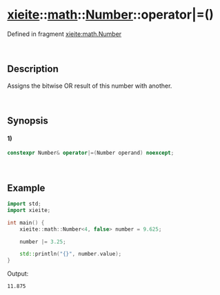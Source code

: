 # [xieite](../../../../../xieite.md)\:\:[math](../../../../../math.md)\:\:[Number<Arithmetic>](../../../../number.md)\:\:operator|=\(\)
Defined in fragment [xieite:math.Number](../../../../../../../src/math/number.cpp)

&nbsp;

## Description
Assigns the bitwise OR result of this number with another.

&nbsp;

## Synopsis
#### 1)
```cpp
constexpr Number& operator|=(Number operand) noexcept;
```

&nbsp;

## Example
```cpp
import std;
import xieite;

int main() {
    xieite::math::Number<4, false> number = 9.625;

    number |= 3.25;

    std::println("{}", number.value);
}
```
Output:
```
11.875
```
